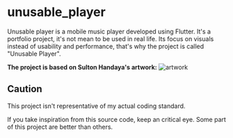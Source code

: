 # unusable_player
Unusable player is a mobile music player developed using Flutter.
It's a portfolio project, it's not mean to be used in real life.
Its focus on visuals instead of usability and performance, that's why the project is called "Unusable Player".

**The project is based on Sulton Handaya's artwork:**
![artwork](readme/original_artwork_by_sulton_handaya.webp)

## Caution
This project isn't representative of my actual coding standard.

If you take inspiration from this source code, keep an critical eye. Some part of this project are better than others.